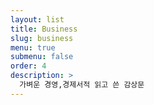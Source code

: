 ```yaml
---
layout: list
title: Business
slug: business
menu: true
submenu: false
order: 4
description: >
  가벼운 경영,경제서적 읽고 쓴 감상문
---
```

